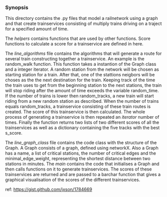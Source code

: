 ### Synopsis ###
This directory contains the .py files that model a railnetwork using a graph and that create trainservices consisting of multiply trains driving on a traject for a specified amount of time. 

The *helpers* contains functions that are used by other functions. Score functions to calculate a score for a trainservice are defined in here.

The *line_algorithms* file contains the algorithms that will generate a route for several train constructing together a trainservice. 
An example is the random_walk function. This function takes a instantion of the Graph class and a integer iterator. A random station from the network will be chosen as starting station for a train. After that, one of the stattions neigbors will be choses as the the next destination for the train. Keeping track of the time the train uses to get from the beginning station to the next stations, the train will stop riding after the amount of time exceeds the variable random_time. If the number of trains is lower then random_tracks, a new train will start riding from a new random station as described. When the number of trains equals random_tracks, a trainservice consisting of these train routes is created. The score of this trainservice is then calculated. The whole process of generating a trainservice is then repeated an *iterator* number of times.
Finally the function returns two lists of two different scores of all the trainservices as well as a dictionary containing the five tracks with the best s_score.

The *line_graph_class* file contains the code class with the structure of the Graph. A Graph consists of a graph, defined using networkX. Also a Graph has a name, a list of critical stations, the number of critical edges and the minimal_edge_weight, representing the shortest distance between two stations in minutes.
The *main* contains the code that initialises a Graph and then calls functions on it to generate trainservices. The scores of these trainservices are returned and are passed to a barchar function that gives a graphical visualisation of the scores of the different trainservices.

ref: https://gist.github.com/jxson/1784669

